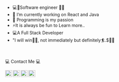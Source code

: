 

- 💻🧑Software engineer 🧑‍💻
- 🔭 I’m currently working on React and Java
- 🌱 Programming is my passion
- ⚡It is always be fun to Learn more..
- 💻A Full Stack Developer
- "I will win🙏😊, not immediately but definitely🏄.$💸👑

<br/>

💻 Contact Me 💻
<br/>

[<img align="left" width="22px" src="https://static-exp3.licdn.com/sc/h/al2o9zrvru7aqj8e1x2rzsrca" />](https://www.linkedin.com/in/sudharshan-k-603935183/)
[<img align="left" width="22px" src="https://www.instagram.com/static/images/ico/favicon-192.png/68d99ba29cc8.png" />](https://www.instagram.com/i_am_sudharshan_03/)
[<img align="left" width="22px" src="https://static.xx.fbcdn.net/rsrc.php/yD/r/d4ZIVX-5C-b.ico" />](https://www.facebook.com/sudharshan.navada)
[<img align="left" width="22px" src="https://ssl.gstatic.com/ui/v1/icons/mail/rfr/gmail.ico" />](https://mail.google.com/mail/u/0/?fs=1&to=sudharshanpavoor.snk@gmail.com&tf=cm)

